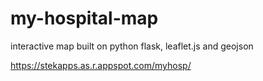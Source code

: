 # my-hospital-map
interactive map built on python flask, leaflet.js and geojson

https://stekapps.as.r.appspot.com/myhosp/

